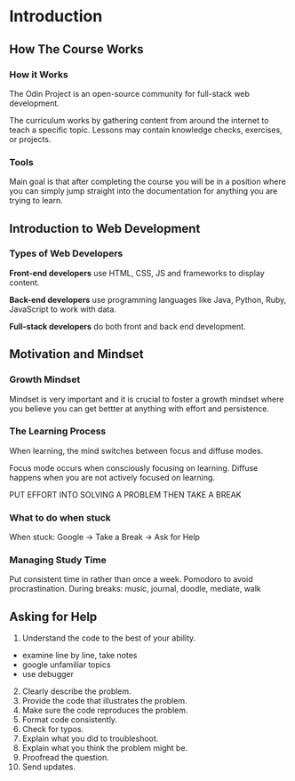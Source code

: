# Introduction

## How The Course Works

### How it Works
The Odin Project is an open-source community  for full-stack web development.

The curriculum works by gathering content from around the internet to teach a specific topic. Lessons may contain knowledge checks, exercises, or projects.

### Tools
Main goal is that after completing the course you will be in a position where you can simply jump straight into the documentation for anything you are trying to learn.

## Introduction to Web Development

### Types of Web Developers
**Front-end developers** use HTML, CSS, JS and frameworks to display content.

**Back-end developers** use programming languages like Java, Python, Ruby, JavaScript to work with data.

**Full-stack developers** do both front and back end development.

## Motivation and Mindset
### Growth Mindset
Mindset is very important and it is crucial to foster a growth mindset where you believe you can get bettter at anything with effort and persistence.
### The Learning Process
When learning, the mind switches between focus and diffuse modes.

Focus mode occurs when consciously focusing on learning. Diffuse happens when you are not actively focused on learning.

PUT EFFORT INTO SOLVING A PROBLEM THEN TAKE A BREAK
### What to do when stuck
When stuck: Google -> Take a Break -> Ask for Help
### Managing Study Time
Put consistent time in rather than once a week.
Pomodoro to avoid procrastination.
During breaks: music, journal, doodle, mediate, walk
## Asking for Help
1. Understand the code to the best of your ability.
* examine line by line, take notes
* google unfamiliar topics
* use debugger
2. Clearly describe the problem.
3. Provide the code that illustrates the problem.
4. Make sure the code reproduces the problem.
5. Format code consistently.
6. Check for typos.
7. Explain what you did to troubleshoot.
8. Explain what you think the problem might be.
9. Proofread the question.
10. Send updates.
